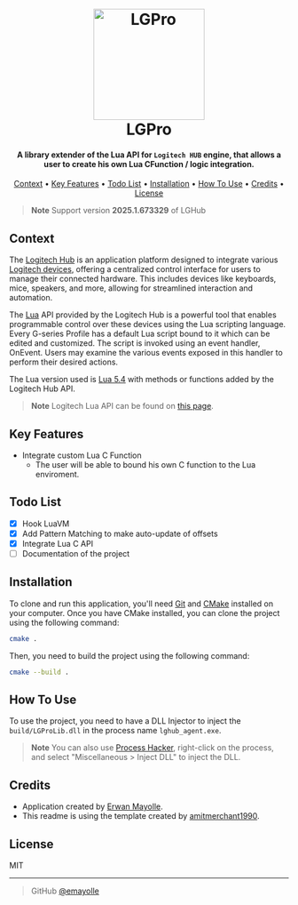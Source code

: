 <!-- 2025.1.673329 -->


<h1 align="center">
  <br>
  <a href="https://github.com/emayolle/lgpro"><img src="" alt="LGPro" width="200"></a>
  <br>
  LGPro
  <br>
</h1>

<h4 align="center">A library extender of the Lua API for <code>Logitech HUB</code> engine, that allows a user to create his own Lua CFunction / logic integration.</h4>


<p align="center">
  <a href="#context">Context</a> •
  <a href="#key-features">Key Features</a> •
  <a href="#todo-list">Todo List</a> •
  <a href="#installation">Installation</a> •
  <a href="#how-to-use">How To Use</a> •
  <a href="#credits">Credits</a> •
  <a href="#license">License</a>
</p>

<!-- ![screenshot](https://raw.githubusercontent.com/emayolle/django_final/main/git_images/exemple.gif) -->

> **Note**
> Support version **__2025.1.673329__** of LGHub

## Context
The [Logitech Hub](https://www.logitechg.com/fr-fr/innovation/g-hub.html) is an application platform designed to integrate various [Logitech devices](https://www.logitechg.com/), offering a centralized control interface for users to manage their connected hardware. This includes devices like keyboards, mice, speakers, and more, allowing for streamlined interaction and automation.

The [Lua](https://www.lua.org/) API provided by the Logitech Hub is a powerful tool that enables programmable control over these devices using the Lua scripting language. Every G-series Profile has a default Lua script bound to it which can be edited and customized.
The script is invoked using an event handler, OnEvent. Users may examine the various events
exposed in this handler to perform their desired actions.

The Lua version used is [Lua 5.4](https://www.lua.org/versions.html#5.4) with methods or functions added by the Logitech Hub API.

> **Note**
> Logitech Lua API can be found on [this page](https://douile.com/logitech-toggle-keys/APIDocs.pdf).
## Key Features

* Integrate custom Lua C Function
  - The user will be able to bound his own C function to the Lua enviroment.



## Todo List

- [x] Hook LuaVM
- [x] Add Pattern Matching to make auto-update of offsets
- [x] Integrate Lua C API
- [ ] Documentation of the project

## Installation
To clone and run this application, you'll need [Git](https://git-scm.com) and [CMake](https://cmake.org/) installed on your computer. Once you have CMake installed, you can clone the project using the following command:
```bash
cmake .
```
Then, you need to build the project using the following command:
```bash
cmake --build .
```

## How To Use

<!-- To use the project, you need to run `build/LGPro.exe`. -->
To use the project, you need to have a DLL Injector to inject the `build/LGProLib.dll` in the process name `lghub_agent.exe`.

> **Note**
> You can also use [Process Hacker](https://processhacker.sourceforge.io/downloads.php), right-click on the process, and select "Miscellaneous > Inject DLL" to inject the DLL.


<!-- 
> **Note**
> If you're using Linux Bash you can do `python manage.py shell < generate_data.py` to generate some data in the database.
-->

## Credits

- Application created by [Erwan Mayolle](https://github.com/emayolle).
- This readme is using the template created by [amitmerchant1990](https://github.com/amitmerchant1990).

## License

MIT

---

> GitHub [@emayolle](https://github.com/emayolle)


